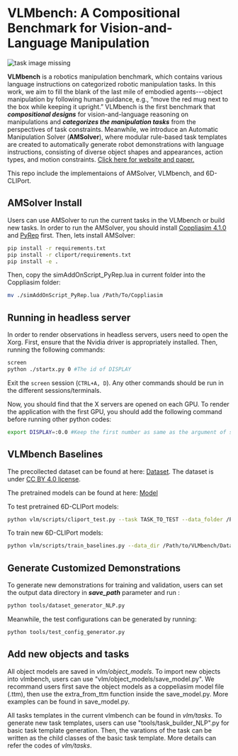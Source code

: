 # VLMbench: A Compositional Benchmark for Vision-and-Language Manipulation

![task image missing](readme_files/teaser.svg)

**VLMbench** is a robotics manipulation benchmark, which contains various language instructions on categorized robotic manipulation tasks. In this work, we aim to fill the blank of the last mile of embodied agents---object manipulation by following human guidance, e.g., “move the red mug next to the box while keeping it upright.” VLMbench is the first benchmark that ***compositional designs*** for vision-and-language reasoning on manipulations and ***categorizes the manipulation tasks*** from the perspectives of task constraints. Meanwhile, we introduce an Automatic Manipulation Solver (**AMSolver**), where modular rule-based task templates are created to automatically generate robot demonstrations with language instructions, consisting of diverse object shapes and appearances, action types, and motion constraints.  [Click here for website and paper.](https://sites.google.com/ucsc.edu/vlmbench/home)

This repo include the implementaions of AMSolver, VLMbench, and 6D-CLIPort.

## AMSolver Install
Users can use AMSolver to run the current tasks in the VLMbench or build new tasks. In order to run the AMSolver, you should install [Coppliasim 4.1.0](https://www.coppeliarobotics.com/previousVersions) and [PyRep](https://github.com/stepjam/PyRep) first. Then, lets install AMSolver:

```bash
pip install -r requirements.txt
pip install -r cliport/requirements.txt
pip install -e .
```

Then, copy the simAddOnScript_PyRep.lua in current folder into the Coppliasim folder:
```bash
mv ./simAddOnScript_PyRep.lua /Path/To/Coppliasim
```

## Running in headless server
In order to render observations in headless servers, users need to open the Xorg. First, ensure that the Nvidia driver is appropriately installed. Then, running the following commands:

```bash
screen
python ./startx.py 0 #The id of DISPLAY
```

Exit the ```screen``` session (```CTRL+A, D```). Any other commands should be run in the different sessions/terminals.

Now, you should find that the X servers are opened on each GPU. To render the application with the first GPU, you should add the following command before running other python codes:

```bash
export DISPLAY=:0.0 #Keep the first number as same as the argument of startx
```

## VLMbench Baselines

The precollected dataset can be found at here: [Dataset](https://drive.google.com/drive/folders/1Qx_2_ePIqf_Z6SnpPkocUiPgFeCfePQh?usp=sharing). The dataset is under [CC BY 4.0 license](https://creativecommons.org/licenses/by/4.0/).

The pretrained models can be found at here: [Model](https://drive.google.com/drive/folders/1yFbWhP2iHQvY04q8LNmrpT6_5ctTcZDk?usp=sharing)

To test pretrained 6D-CLIPort models:
```bash
python vlm/scripts/cliport_test.py --task TASK_TO_TEST --data_folder /Path/to/VLMbench/Dataset/test --checkpoints_folder /Path/to/Pretained/Models
```

To train new 6D-CLIPort models:
```bash
python vlm/scripts/train_baselines.py --data_dir /Path/to/VLMbench/Dataset --train_tasks TASK_NEED_TO_TRAIN
```

## Generate Customized Demonstrations

To generate new demonstrations for training and validation, users can set the output data directory in ***save_path*** parameter and run :

```bash
python tools/dataset_generator_NLP.py
```

Meanwhile, the test configurations can be generated by running:
```bash
python tools/test_config_generator.py
```
## Add new objects and tasks
All object models are saved in *vlm/object_models*. To import new objects into vlmbench, users can use "vlm/object_models/save_model.py". We recommand users first save the object models as a coppeliasim model file (.ttm), then use the extra_from_ttm function inside the save_model.py. More examples can be found in save_model.py.

All tasks templates in the current vlmbench can be found in *vlm/tasks*. To generate new task templates, users can use "tools/task_builder_NLP".py for basic task template generation. Then, the varations of the task can be written as the child classes of the basic task template. More details can refer the codes of *vlm/tasks*.
